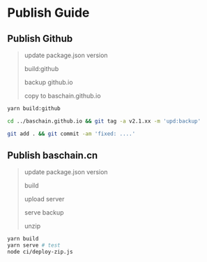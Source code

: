 # Publish Guide

## Publish Github

> update package.json version
>
> build:github
>
> backup github.io
>
> copy to baschain.github.io

```bash
yarn build:github

cd ../baschain.github.io && git tag -a v2.1.xx -m 'upd:backup'

git add . && git commit -am 'fixed: ....'

```

## Publish baschain.cn

> update package.json version
>
> build
>
> upload server
>
> serve backup
>
> unzip

```bash
yarn build
yarn serve # test
node ci/deploy-zip.js

```
